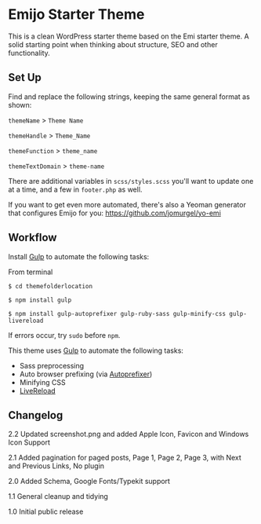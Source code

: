 Emijo Starter Theme 
=================

This is a clean WordPress starter theme based on the Emi starter theme.  A solid starting point when thinking about structure, SEO and other functionality.


Set Up
------------
Find and replace the following strings, keeping the same general format as shown:

`themeName` > `Theme Name`

`themeHandle` > `Theme_Name`

`themeFunction` > `theme_name`

`themeTextDomain` > `theme-name`

There are additional variables in `scss/styles.scss` you'll want to update one at a time, and a few in `footer.php` as well.

If you want to get even more automated, there's also a Yeoman generator that configures Emijo for you: https://github.com/jomurgel/yo-emi


Workflow
------------
Install [Gulp](http://gulpjs.com/) to automate the following tasks:

From terminal
```
$ cd themefolderlocation

$ npm install gulp

$ npm install gulp-autoprefixer gulp-ruby-sass gulp-minify-css gulp-livereload
```
If errors occur, try `sudo` before `npm`.

This theme uses [Gulp](http://gulpjs.com/) to automate the following tasks:
* Sass preprocessing
* Auto browser prefixing (via [Autoprefixer](https://github.com/ai/autoprefixer))
* Minifying CSS
* [LiveReload](http://livereload.com/)

Changelog
------------
2.2 Updated screenshot.png and added Apple Icon, Favicon and Windows Icon Support

2.1 Added pagination for paged posts, Page 1, Page 2, Page 3, with Next and Previous Links, No plugin

2.0 Added Schema, Google Fonts/Typekit support 

1.1 General cleanup and tidying  

1.0 Initial public release